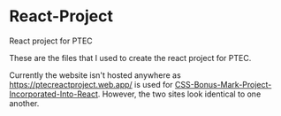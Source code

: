 # React-Project
React project for PTEC 

These are the files that I used to create the react project for PTEC.

Currently the website isn't hosted anywhere as https://ptecreactproject.web.app/ is used for [CSS-Bonus-Mark-Project-Incorporated-Into-React](https://github.com/Nazarchamp/CSS-Bonus-Mark-Project-Incorporated-Into-React). However, the two sites look identical to one another.
